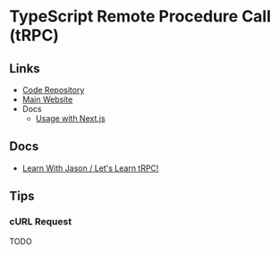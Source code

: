 # TypeScript Remote Procedure Call (tRPC)

<!--
https://github.com/BeBoRE/ei-noah-bot

https://github.com/search?q=path%3Apackage.json+content%3Atrpc+content%3Anext&type=code

https://github.com/openstatusHQ/openstatus
https://github.com/hearkus/hearkus/tree/trunk/packages/trpc-router
https://github.com/echobind/bisonapp
https://github.com/juliusmarminge/acme-corp/tree/main
-->

## Links

- [Code Repository](https://github.com/trpc/trpc)
- [Main Website](https://trpc.io)
- Docs
  - [Usage with Next.js](https://trpc.io/docs/nextjs)

## Docs

- [Learn With Jason / Let's Learn tRPC!](https://learnwithjason.dev/let-s-learn-trpc)

## Tips

### cURL Request

TODO

<!--
http://localhost:4000/trpc/hello?batch=1&input={"0":{"name":"Bruno"}}
-->

<!--
curl --json '{"procedure": "getTarefas"}' http://localhost:3000/trpc

curl --json '{"procedure": "getTarefa", "args": 1}' http://localhost:3000/trpc

curl --json '{"procedure": "updateTarefa", "args": {"id": 1, "title": "Novo título"}}' http://localhost:3000/trpc

curl --json '{"procedure": "addTarefa", "args": "Nova tarefa"}' http://localhost:3000/trpc

curl --json '{"procedure": "deleteTarefa", "args": 4}' http://localhost:3000/trpc
-->
